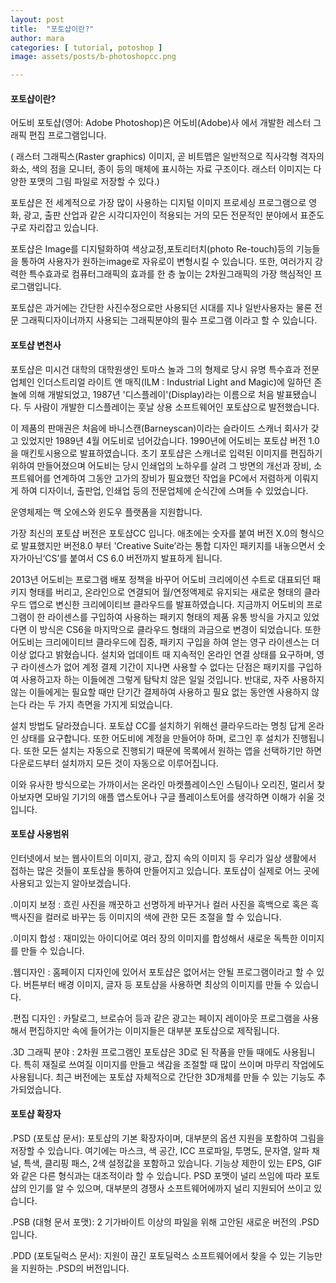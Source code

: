 ```yaml
---
layout: post
title:  "포토샵이란?"
author: mara
categories: [ tutorial, potoshop ]
image: assets/posts/b-photoshopcc.png

---
```

#### 포토샵이란?

어도비 포토샵(영어: Adobe Photoshop)은 어도비(Adobe)사 에서 개발한 레스터 그래픽 편집 프로그램입니다.

( 래스터 그래픽스(Raster graphics) 이미지, 곧 비트맵은 일반적으로 직사각형 격자의 화소, 색의 점을 모니터, 종이 등의 매체에 표시하는 자료 구조이다. 래스터 이미지는 다양한 포맷의 그림 파일로 저장할 수 있다.)

포토샵은 전 세계적으로 가장 많이 사용하는 디지털 이미지 프로세싱 프로그램으로 영화, 광고, 출판 산업과 같은 시각디자인이 적용되는 거의 모든 전문적인 분야에서 표준도구로 자리잡고 있습니다.

포토샵은 Image를 디지털화하여 색상교정,포토리터치(photo Re-touch)등의 기능들을 통하여 사용자가 원하는image로 자유로이 변형시킬 수 있습니다. 또한, 여러가지 강력한 특수효과로 컴퓨터그래픽의 효과를 한 층 높이는 2차원그래픽의 가장 핵심적인 프로그램입니다.

포토샵은 과거에는 간단한 사진수정으로만 사용되던 시대를 지나 일반사용자는 물론 전문 그래픽디자이너까지 사용되는 그래픽분야의 필수 프로그램 이라고 할 수 있습니다.

#### 포토샵 변천사

포토샵은 미시건 대학의 대학원생인 토마스 놀과 그의 형제로 당시 유명 특수효과 전문업체인 인더스트리얼 라이트 앤 매직(ILM : Industrial Light and Magic)에 일하던 존 놀에 의해 개발되었고,  1987년 '디스플레이'(Display)라는 이름으로 처음 발표됐습니다.
두 사람이 개발한 디스플레이는 훗날 상용 소프트웨어인 포토샵으로 발전했습니다.

이 제품의 판매권은 처음에 바니스캔(Barneyscan)이라는 슬라이드 스캐너 회사가 갖고 있었지만 1989년 4월 어도비로 넘어갔습니다.
1990년에 어도비는 포토샵 버전 1.0을 매킨토시용으로 발표하였습니다.
초기 포토샵은 스캐너로 입력된 이미지를 편집하기 위하여 만들어졌으며 어도비는 당시 인쇄업의 노하우를 살려 그 방면의 개선과 장비, 소프트웨어를 연계하여 그동안 고가의 장비가 필요했던 작업을 PC에서 저렴하게 이뤄지게 하여 디자이너, 출판업, 인쇄업 등의 전문업체에 순식간에 스며들 수 있었습니다.

운영체제는 맥 오에스와 윈도우 플랫폼을 지원합니다.

가장 최신의 포토샵 버전은 포토샵CC 입니다. 애초에는 숫자를 붙여 버전 X.0의 형식으로 발표했지만 버전8.0 부터 'Creative Suite’라는 통합 디자인 패키지를 내놓으면서 숫자가아닌‘CS’를 붙여서 CS 6.0 버전까지 발표하게 됩니다.

2013년 어도비는 프로그램 배포 정책을 바꾸어 어도비 크리에이션 수트로 대표되던 패키지 형태를 버리고, 온라인으로 연결되어 월/연정액제로 유지되는 새로운 형태의 클라우드 앱으로 변신한 크리에이티브 클라우드를 발표하였습니다.
지금까지 어도비의 프로그램이 한 라이센스를 구입하여 사용하는 패키지 형태의 제품 유통 방식을 가지고 있었다면 이 방식은 CS6을 마지막으로 클라우드 형태의 과금으로 변경이 되었습니다. 또한 어도비는 크리에이티브 클라우드에 집중, 패키지 구입을 하여 얻는 영구 라이센스는 더이상 없다고 밝혔습니다.
설치와 업데이트 때 지속적인 온라인 연결 상태를 요구하며, 영구 라이센스가 없어 계정 결제 기간이 지나면 사용할 수 없다는 단점은 패키지를 구입하여 사용하고자 하는 이들에겐 그렇게 탐탁치 않은 일일 것입니다. 반대로, 자주 사용하지 않는 이들에게는 필요할 때만 단기간 결제하여 사용하고 필요 없는 동안엔 사용하지 않는다 라는 두 가지 측면을 가지게 되었습니다.

설치 방법도 달라졌습니다. 포토샵 CC를 설치하기 위해선 클라우드라는 명칭 답게 온라인 상태를 요구합니다. 또한 어도비에 계정을 만들어야 하며, 로그인 후 설치가 진행됩니다. 또한 모든 설치는 자동으로 진행되기 때문에 목록에서 원하는 앱을 선택하기만 하면 다운로드부터 설치까지 모든 것이 자동으로 이루어집니다.

이와 유사한 방식으로는 가까이서는 온라인 마켓플레이스인 스팀이나 오리진, 멀리서 찾아보자면 모바일 기기의 애플 앱스토어나 구글 플레이스토어를 생각하면 이해가 쉬울 것입니다.

#### 포토샵 사용범위

인터넷에서 보는 웹사이트의 이미지, 광고, 잡지 속의 이미지 등 우리가 일상 생활에서 접하는 많은 것들이 포토샵을 통하여 만들어지고 있습니다. 포토샵이 실제로 어느 곳에 사용되고 있는지 알아보겠습니다.

.이미지 보정 : 흐린 사진을 깨끗하고 선명하게 바꾸거나 컬러 사진을 흑백으로 혹은 흑백사진을 컬러로 바꾸는 등 이미지의 색에 관한 모든 조절을 할 수 있습니다.

.이미지 합성 : 재미있는 아이디어로 여러 장의 이미지를 합성해서 새로운 독특한 이미지를 만들 수 있습니다.

.웹디자인 : 홈페이지 디자인에 있어서 포토샵은 없어서는 안될 프로그램이라고 할 수 있다. 버튼부터 배경 이미지, 글자 등 포토샵을 사용하면 최상의 이미지를 만들 수 있습니다.

.편집 디자인 : 카탈로그, 브로슈어 등과 같은 광고는 페이지 레이아웃 프로그램을 사용해서 편집하지만 속에 들어가는 이미지들은 대부분 포토샵으로 제작됩니다.

.3D 그래픽 분야 : 2차원 프로그램인 포토샵은 3D로 된 작품을 만들 때에도 사용됩니다. 특히 재질로 쓰여질 이미지를 만들고 색감을 조절할 때 많이 쓰이며 마무리 작업에도 사용됩니다. 최근 버전에는 포토샵 자체적으로 간단한 3D개체를 만들 수 있는 기능도 추가되었습니다.

#### 포토샵 확장자

.PSD (포토샵 문서): 포토샵의 기본 확장자이며, 대부분의 옵션 지원을 포함하여 그림을 저장할 수 있습니다. 여기에는 마스크, 색 공간, ICC 프로파일, 투명도, 문자열, 알파 채널, 특색, 클리핑 패스, 2색 설정값을 포함하고 있습니다. 기능상 제한이 있는 EPS, GIF와 같은 다른 형식과는 대조적이라 할 수 있습니다. PSD 포맷이 널리 쓰임에 따라 포토샵의 인기를 알 수 있으며, 대부분의 경쟁사 소프트웨어에까지 널리 지원되어 쓰이고 있습니다.

.PSB (대형 문서 포맷): 2 기가바이트 이상의 파일을 위해 고안된 새로운 버전의 .PSD입니다.

.PDD (포토딜럭스 문서): 지원이 끊긴 포토딜럭스 소프트웨어에서 찾을 수 있는 기능만을 지원하는 .PSD의 버전입니다.
